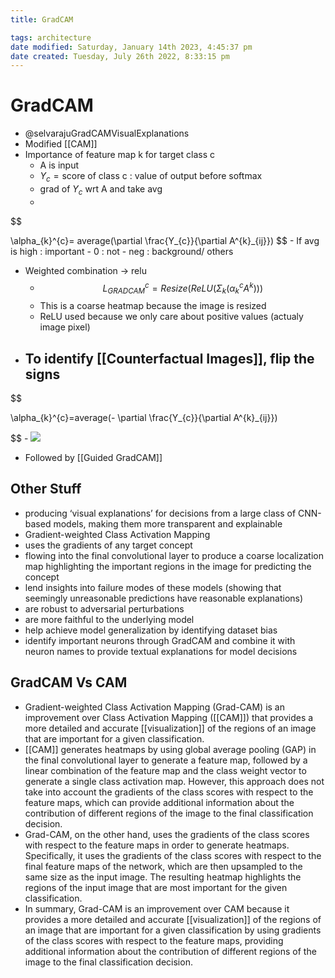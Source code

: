 ```yaml
---
title: GradCAM

tags: architecture 
date modified: Saturday, January 14th 2023, 4:45:37 pm
date created: Tuesday, July 26th 2022, 8:33:15 pm
---
```


# GradCAM
- @selvarajuGradCAMVisualExplanations
- Modified [[CAM]]
- Importance of feature map k for target class c
	- A is input
	- $Y_{c}=\text{score of class c}$ : value of output before softmax
	- grad of $Y_{c}$ wrt A and take avg
	- 
$$

\alpha_{k}^{c}= average(\partial \frac{Y_{c}}{\partial A^{k}_{ij}})
$$
	- If avg is high : important
	- 0 : not
	- neg : background/ others
- Weighted combination -> relu
	- $$
L^{c}_{GRADCAM}=Resize(ReLU(\Sigma_{k}(\alpha^{c}_{k}A^{k})))
$$
	- This is a coarse heatmap because the image is resized
	- ReLU used because we only care about positive values (actualy image pixel)
- To identify [[Counterfactual Images]], flip the signs
	- 
$$

\alpha_{k}^{c}=average(- \partial \frac{Y_{c}}{\partial A^{k}_{ij}})

$$
	- ![](images/Pasted%20image%2020221118132132.png)
- Followed by [[Guided GradCAM]]

## Other Stuff
- producing ‘visual explanations’ for decisions from a large class of CNN-based models, making them more transparent and explainable
- Gradient-weighted Class Activation Mapping
- uses the gradients of any target concept
- flowing into the final convolutional layer to produce a coarse localization map highlighting the important regions in the image for predicting the concept
- lend insights into failure modes of these models (showing that seemingly unreasonable predictions have reasonable explanations)
- are robust to adversarial perturbations
- are more faithful to the underlying model
- help achieve model generalization by identifying dataset bias
- identify important neurons through GradCAM and combine it with neuron names to provide textual explanations for model decisions

## GradCAM Vs CAM
- Gradient-weighted Class Activation Mapping (Grad-CAM) is an improvement over Class Activation Mapping ([[CAM]]) that provides a more detailed and accurate [[visualization]] of the regions of an image that are important for a given classification.
- [[CAM]] generates heatmaps by using global average pooling (GAP) in the final convolutional layer to generate a feature map, followed by a linear combination of the feature map and the class weight vector to generate a single class activation map. However, this approach does not take into account the gradients of the class scores with respect to the feature maps, which can provide additional information about the contribution of different regions of the image to the final classification decision.
- Grad-CAM, on the other hand, uses the gradients of the class scores with respect to the feature maps in order to generate heatmaps. Specifically, it uses the gradients of the class scores with respect to the final feature maps of the network, which are then upsampled to the same size as the input image. The resulting heatmap highlights the regions of the input image that are most important for the given classification.
- In summary, Grad-CAM is an improvement over CAM because it provides a more detailed and accurate [[visualization]] of the regions of an image that are important for a given classification by using gradients of the class scores with respect to the feature maps, providing additional information about the contribution of different regions of the image to the final classification decision.



